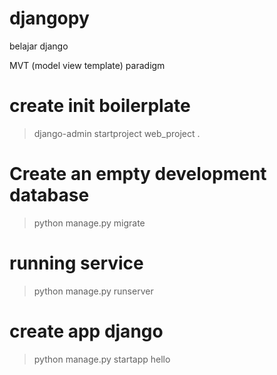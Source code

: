 # djangopy
belajar django

MVT (model view template) paradigm


# create init boilerplate
> django-admin startproject web_project .

# Create an empty development database
> python manage.py migrate

# running service
> python manage.py runserver

# create app django
> python manage.py startapp hello
